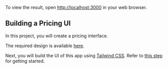To view the result, open [http://localhost:3000](http://localhost:3000) in your web browser.

## Building a Pricing UI

In this project, you will create a pricing interface.

The required design is available [here](link-to-design).

Next, you will build the UI of this app using [Tailwind CSS](https://tailwindcss.com/). Refer to [this step](https://github.com/panaverse/learn-nextjs/tree/main/step07_styling/tailwindCSS) for getting started.
